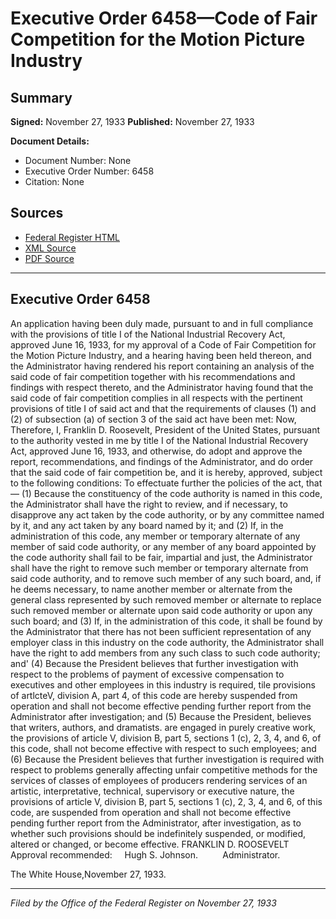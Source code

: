 # Executive Order 6458—Code of Fair Competition for the Motion Picture Industry

## Summary

**Signed:** November 27, 1933
**Published:** November 27, 1933

**Document Details:**
- Document Number: None
- Executive Order Number: 6458
- Citation: None

## Sources
- [Federal Register HTML](https://www.presidency.ucsb.edu/documents/executive-order-6458-code-fair-competition-for-the-motion-picture-industry)
- [XML Source](None)
- [PDF Source](None)

---

## Executive Order 6458

An application having been duly made, pursuant to and in full compliance with the provisions of title I of the National Industrial Recovery Act, approved June 16, 1933, for my approval of a Code of Fair Competition for the Motion Picture Industry, and a hearing having been held thereon, and the Administrator having rendered his report containing an analysis of the said code of fair competition together with his recommendations and findings with respect thereto, and the Administrator having found that the said code of fair competition complies in all respects with the pertinent provisions of title I of said act and that the requirements of clauses (1) and (2) of subsection (a) of section 3 of the said act have been met:
Now, Therefore, I, Franklin D. Roosevelt, President of the United States, pursuant to the authority vested in me by title I of the National Industrial Recovery Act, approved June 16, 1933, and otherwise, do adopt and approve the report, recommendations, and findings of the Administrator, and do order that the said code of fair competition be, and it is hereby, approved, subject to the following conditions:
To effectuate further the policies of the act, that—
    (1) Because the constituency of the code authority is named in this code, the Administrator shall have the right to review, and if necessary, to disapprove any act taken by the code authority, or by any committee named by it, and any act taken by any board named by it; and
    (2) If, in the administration of this code, any member or temporary alternate of any member of said code authority, or any member of any board appointed by the code authority shall fail to be fair, impartial and just, the Administrator shall have the right to remove such member or temporary alternate from said code authority, and to remove such member of any such board, and, if he deems necessary, to name another member or alternate from the general class represented by such removed member or alternate to replace such removed member or alternate upon said code authority or upon any such board; and
    (3) If, in the administration of this code, it shall be found by the Administrator that there has not been sufficient representation of any employer class in this industry on the code authority, the Administrator shall have the right to add members from any such class to such code authority; and'
    (4) Because the President believes that further investigation with respect to the problems of payment of excessive compensation to executives and other employees in this industry is required, tile provisions of artlcteV, division A, part 4, of this code are hereby suspended from operation and shall not become effective pending further report from the Administrator after investigation; and
    (5) Because the President, believes that writers, authors, and dramatists. are engaged in purely creative work, the provisions of article V, division B, part 5, sections 1 (c), 2, 3, 4, and 6, of this code, shall not become effective with respect to such employees; and
    (6) Because the President believes that further investigation is required with respect to problems generally affecting unfair competitive methods for the services of classes of employees of producers rendering services of an artistic, interpretative, technical, supervisory or executive nature, the provisions of article V, division B, part 5, sections 1 (c), 2, 3, 4, and 6, of this code, are suspended from operation and shall not become effective pending further report from the Administrator, after investigation, as to whether such provisions should be indefinitely suspended, or modified, altered or changed, or become effective.
FRANKLIN D. ROOSEVELT
Approval recommended:     Hugh S. Johnson.          Administrator.

The White House,November 27, 1933.

---

*Filed by the Office of the Federal Register on November 27, 1933*
